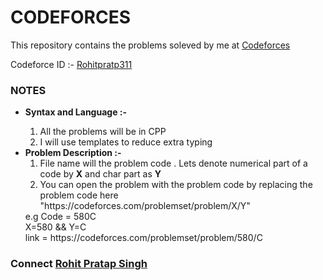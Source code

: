 # CODEFORCES
This repository contains the problems soleved by me at <a href="www.codeforces.com">Codeforces</a> <br>

Codeforce ID :- <a href="https://codeforces.com/profile/Rohitpratap311">Rohitpratp311</a>

### NOTES
<ul>
  <li> <b>Syntax and Language :- </b></li>
    <ol>
      <li> All the problems will be in CPP </li>
      <li> I will use templates to reduce extra typing </li>
  </ol>
  <li> <b>Problem Description :- </b> 
<ol>
  <li> File name will the problem code . Lets denote numerical part of a code by <b>X</b> and char part as <b>Y</b> </li>
  <li> You can open the problem  with the problem code by replacing the problem code here "https://codeforces.com/problemset/problem/X/Y" </li>
</ol>
     e.g Code = 580C <br>  X=580 && Y=C <br> link = https://codeforces.com/problemset/problem/580/C </li>
  </ul>
  

### Connect <a href="https://www.linkedin.com/in/rohitpratap311/">Rohit Pratap Singh</a>
